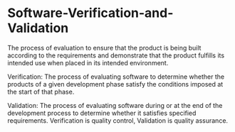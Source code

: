 # Software-Verification-and-Validation
The process of evaluation to ensure that the product is being built according to the requirements and demonstrate that the product fulfills its intended use when placed in its intended environment.

Verification: The process of evaluating software to determine whether the products of a given development phase satisfy the conditions imposed at the start of that phase.

Validation: The process of evaluating software during or at the end of the development process to determine whether it satisfies specified requirements.
Verification is quality control, Validation is quality assurance.
